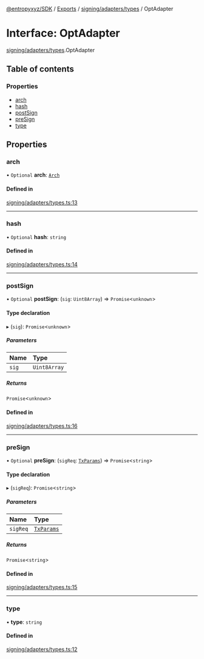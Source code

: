 [@entropyxyz/SDK](../README.md) / [Exports](../modules.md) / [signing/adapters/types](../modules/signing_adapters_types.md) / OptAdapter

# Interface: OptAdapter

[signing/adapters/types](../modules/signing_adapters_types.md).OptAdapter

## Table of contents

### Properties

- [arch](signing_adapters_types.OptAdapter.md#arch)
- [hash](signing_adapters_types.OptAdapter.md#hash)
- [postSign](signing_adapters_types.OptAdapter.md#postsign)
- [preSign](signing_adapters_types.OptAdapter.md#presign)
- [type](signing_adapters_types.OptAdapter.md#type)

## Properties

### arch

• `Optional` **arch**: [`Arch`](../enums/types.Arch.md)

#### Defined in

[signing/adapters/types.ts:13](https://github.com/entropyxyz/SDK/blob/1c426d7/src/signing/adapters/types.ts#L13)

___

### hash

• `Optional` **hash**: `string`

#### Defined in

[signing/adapters/types.ts:14](https://github.com/entropyxyz/SDK/blob/1c426d7/src/signing/adapters/types.ts#L14)

___

### postSign

• `Optional` **postSign**: (`sig`: `Uint8Array`) => `Promise`\<`unknown`\>

#### Type declaration

▸ (`sig`): `Promise`\<`unknown`\>

##### Parameters

| Name | Type |
| :------ | :------ |
| `sig` | `Uint8Array` |

##### Returns

`Promise`\<`unknown`\>

#### Defined in

[signing/adapters/types.ts:16](https://github.com/entropyxyz/SDK/blob/1c426d7/src/signing/adapters/types.ts#L16)

___

### preSign

• `Optional` **preSign**: (`sigReq`: [`TxParams`](signing.TxParams.md)) => `Promise`\<`string`\>

#### Type declaration

▸ (`sigReq`): `Promise`\<`string`\>

##### Parameters

| Name | Type |
| :------ | :------ |
| `sigReq` | [`TxParams`](signing.TxParams.md) |

##### Returns

`Promise`\<`string`\>

#### Defined in

[signing/adapters/types.ts:15](https://github.com/entropyxyz/SDK/blob/1c426d7/src/signing/adapters/types.ts#L15)

___

### type

• **type**: `string`

#### Defined in

[signing/adapters/types.ts:12](https://github.com/entropyxyz/SDK/blob/1c426d7/src/signing/adapters/types.ts#L12)
